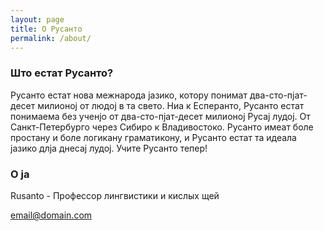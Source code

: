 ```yaml
---
layout: page
title: О Русанто
permalink: /about/
---
```



### Што естат Русанто?

Русанто естат нова межнарода јазико, котору понимат два-сто-пјат-десет милионој от людој в та свето. Ниа к Есперанто, Русанто естат понимаема без ученјо от два-сто-пјат-десет милионој Русај лудој. От Санкт-Петербурго через Сибиро к Владивостоко. Русанто имеат боле простану и боле логикану граматикону, и Русанто естат та идеала јазико длја днесај лудој. Учите Русанто тепер!

### О ја

Rusanto - Профессор лингвистики и кислых щей

[email@domain.com](mailto:email@domain.com)